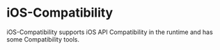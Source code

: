 iOS-Compatibility
=================

iOS-Compatibility supports iOS API Compatibility in the runtime and has some Compatibility tools.